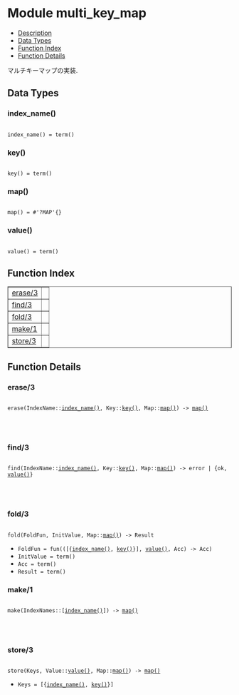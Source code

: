 

# Module multi_key_map #
* [Description](#description)
* [Data Types](#types)
* [Function Index](#index)
* [Function Details](#functions)


マルチキーマップの実装.


<a name="types"></a>

## Data Types ##




### <a name="type-index_name">index_name()</a> ###



<pre><code>
index_name() = term()
</code></pre>





### <a name="type-key">key()</a> ###



<pre><code>
key() = term()
</code></pre>





### <a name="type-map">map()</a> ###



<pre><code>
map() = #'?MAP'{}
</code></pre>





### <a name="type-value">value()</a> ###



<pre><code>
value() = term()
</code></pre>


<a name="index"></a>

## Function Index ##


<table width="100%" border="1" cellspacing="0" cellpadding="2" summary="function index"><tr><td valign="top"><a href="#erase-3">erase/3</a></td><td></td></tr><tr><td valign="top"><a href="#find-3">find/3</a></td><td></td></tr><tr><td valign="top"><a href="#fold-3">fold/3</a></td><td></td></tr><tr><td valign="top"><a href="#make-1">make/1</a></td><td></td></tr><tr><td valign="top"><a href="#store-3">store/3</a></td><td></td></tr></table>


<a name="functions"></a>

## Function Details ##

<a name="erase-3"></a>

### erase/3 ###


<pre><code>
erase(IndexName::<a href="#type-index_name">index_name()</a>, Key::<a href="#type-key">key()</a>, Map::<a href="#type-map">map()</a>) -&gt; <a href="#type-map">map()</a>
</code></pre>

<br></br>



<a name="find-3"></a>

### find/3 ###


<pre><code>
find(IndexName::<a href="#type-index_name">index_name()</a>, Key::<a href="#type-key">key()</a>, Map::<a href="#type-map">map()</a>) -&gt; error | {ok, <a href="#type-value">value()</a>}
</code></pre>

<br></br>



<a name="fold-3"></a>

### fold/3 ###


<pre><code>
fold(FoldFun, InitValue, Map::<a href="#type-map">map()</a>) -&gt; Result
</code></pre>

<ul class="definitions"><li><code>FoldFun = fun(([{<a href="#type-index_name">index_name()</a>, <a href="#type-key">key()</a>}], <a href="#type-value">value()</a>, Acc) -&gt; Acc)</code></li><li><code>InitValue = term()</code></li><li><code>Acc = term()</code></li><li><code>Result = term()</code></li></ul>


<a name="make-1"></a>

### make/1 ###


<pre><code>
make(IndexNames::[<a href="#type-index_name">index_name()</a>]) -&gt; <a href="#type-map">map()</a>
</code></pre>

<br></br>



<a name="store-3"></a>

### store/3 ###


<pre><code>
store(Keys, Value::<a href="#type-value">value()</a>, Map::<a href="#type-map">map()</a>) -&gt; <a href="#type-map">map()</a>
</code></pre>

<ul class="definitions"><li><code>Keys = [{<a href="#type-index_name">index_name()</a>, <a href="#type-key">key()</a>}]</code></li></ul>


